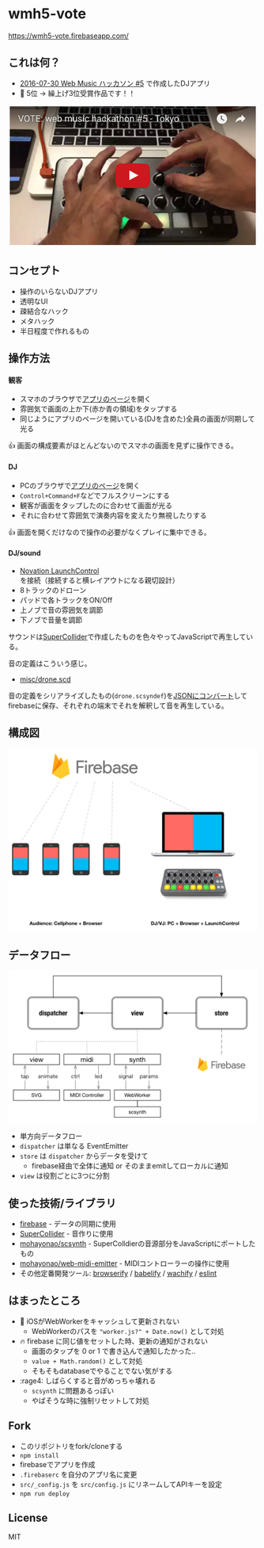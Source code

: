 # wmh5-vote

https://wmh5-vote.firebaseapp.com/

## これは何？

- [2016-07-30 Web Music ハッカソン #5](https://plus.google.com/events/c5k6g8vt1b4cmm69r8m3e0qgvao) で作成したDJアプリ
- :tada: 5位 → 繰上げ3位受賞作品です！！

[![demo movie](misc/movie-thumbnail.png)](https://youtu.be/C3lGJdGYD4E)

## コンセプト

- 操作のいらないDJアプリ
- 透明なUI
- 疎結合なハック
- メタハック
- 半日程度で作れるもの

## 操作方法

#### 観客

- スマホのブラウザで[アプリのページ](https://wmh5-vote.firebaseapp.com/)を開く
- 雰囲気で画面の上か下(赤か青の領域)をタップする
- 同じようにアプリのページを開いている(DJを含めた)全員の画面が同期して光る

:+1: 画面の構成要素がほとんどないのでスマホの画面を見ずに操作できる。

#### DJ

- PCのブラウザで[アプリのページ](https://wmh5-vote.firebaseapp.com/)を開く
- `Control+Command+F`などでフルスクリーンにする
- 観客が画面をタップしたのに合わせて画面が光る
- それに合わせて雰囲気で演奏内容を変えたり無視したりする

:+1: 画面を開くだけなので操作の必要がなくプレイに集中できる。

#### DJ/sound

- [Novation LaunchControl](http://www.h-resolution.com/novation/launchcontrol.php)を接続（接続すると横レイアウトになる親切設計）
- 8トラックのドローン
- パッドで各トラックをON/Off
- 上ノブで音の雰囲気を調節
- 下ノブで音量を調節

サウンドは[SuperCollider](http://supercollider.github.io/)で作成したものを色々やってJavaScriptで再生している。

音の定義はこういう感じ。

- [misc/drone.scd](misc/drone.scd)

音の定義をシリアライズしたもの(`drone.scsyndef`)を[JSONにコンバート](https://github.com/mohayonao/synthdef-decoder)してfirebaseに保存、それぞれの端末でそれを解釈して音を再生している。

## 構成図

![](misc/architecture.png)

## データフロー

![](misc/dataflow.png)

- 単方向データフロー
- `dispatcher` は単なる EventEmitter
- `store` は `dispatcher` からデータを受けて
  -  firebase経由で全体に通知 or そのままemitしてローカルに通知
- `view` は役割ごとに3つに分割

## 使った技術/ライブラリ

- [firebase](https://firebase.google.com/) - データの同期に使用
- [SuperCollider](http://supercollider.github.io/) - 音作りに使用
- [mohayonao/scsynth](https://github.com/mohayonao/scsynth) - SuperColldierの音源部分をJavaScriptにポートしたもの
- [mohayonao/web-midi-emitter](https://github.com/mohayonao/web-midi-emitter) - MIDIコントローラーの操作に使用
- その他定番開発ツール: [browserify](http://browserify.org/) / [babelify](https://github.com/babel/babelify) / [wachify](https://github.com/substack/watchify) / [eslint](http://eslint.org/)

## はまったところ

- :iphone: iOSがWebWorkerをキャッシュして更新されない
  - WebWorkerのパスを `"worker.js?" + Date.now()` として対処
- :fire: firebase に同じ値をセットした時、更新の通知がされない
  - 画面のタップを 0 or 1 で書き込んで通知したかった..
  - `value + Math.random()` として対処
  - そもそもdatabaseでやることでない気がする
- :rage4: しばらくすると音がめっちゃ壊れる
  - `scsynth` に問題あるっぽい
  - やばそうな時に強制リセットして対処

## Fork

- このリポジトリをfork/cloneする
- `npm install`
- firebaseでアプリを作成
- `.firebaserc` を自分のアプリ名に変更
- `src/_config.js` を `src/config.js` にリネームしてAPIキーを設定
- `npm run deploy`

## License

MIT
